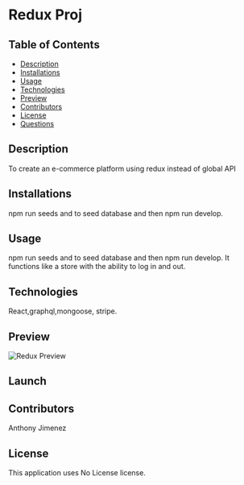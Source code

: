 # Redux Proj
  ## Table of Contents
  - [Description](#Description)
  - [Installations](#Installations)
  - [Usage](#Usage)
  - [Technologies](#Technologies)
  - [Preview](#Preview)
  - [Contributors](#Contributors)
  - [License](#License)
  - [Questions](#Questions)
  ## Description
  To create an e-commerce platform using redux instead of global API
  
  ## Installations
  npm run seeds and to seed database and then npm run develop.

  ## Usage
  npm run seeds and to seed database and then npm run develop. It functions like a store with the ability to log in and out.

  ## Technologies
  React,graphql,mongoose, stripe.

  ## Preview
  ![Redux Preview](https://user-images.githubusercontent.com/55556978/150905122-a9f44fab-6887-45fe-8cf3-4bb23b335d5f.png)


  ## Launch

  ## Contributors
  Anthony Jimenez

  ## License
  This application uses No License license. 
  </br>
